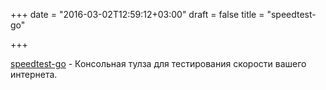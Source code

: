 +++
date = "2016-03-02T12:59:12+03:00"
draft = false
title = "speedtest-go"

+++

<p><a href="https://github.com/showwin/speedtest-go">speedtest-go</a> -&nbsp;Консольная тулза для тестирования скорости вашего интернета.</p>

